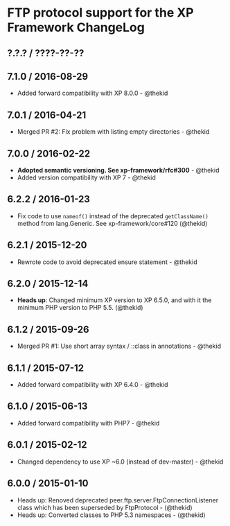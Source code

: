 FTP protocol support for the XP Framework ChangeLog
========================================================================

## ?.?.? / ????-??-??

## 7.1.0 / 2016-08-29

* Added forward compatibility with XP 8.0.0 - @thekid

## 7.0.1 / 2016-04-21

* Merged PR #2: Fix problem with listing empty directories - @thekid

## 7.0.0 / 2016-02-22

* **Adopted semantic versioning. See xp-framework/rfc#300** - @thekid 
* Added version compatibility with XP 7 - @thekid

## 6.2.2 / 2016-01-23

* Fix code to use `nameof()` instead of the deprecated `getClassName()`
  method from lang.Generic. See xp-framework/core#120
  (@thekid)

## 6.2.1 / 2015-12-20

* Rewrote code to avoid deprecated ensure statement - @thekid

## 6.2.0 / 2015-12-14

* **Heads up**: Changed minimum XP version to XP 6.5.0, and with it the
  minimum PHP version to PHP 5.5.
  (@thekid)

## 6.1.2 / 2015-09-26

* Merged PR #1: Use short array syntax / ::class in annotations - @thekid

## 6.1.1 / 2015-07-12

* Added forward compatibility with XP 6.4.0 - @thekid

## 6.1.0 / 2015-06-13

* Added forward compatibility with PHP7 - @thekid

## 6.0.1 / 2015-02-12

* Changed dependency to use XP ~6.0 (instead of dev-master) - @thekid

## 6.0.0 / 2015-01-10

* Heads up: Renoved deprecated peer.ftp.server.FtpConnectionListener
  class which has been superseded by FtpProtocol - (@thekid)
* Heads up: Converted classes to PHP 5.3 namespaces - (@thekid)
